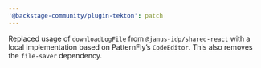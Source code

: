```yaml
---
'@backstage-community/plugin-tekton': patch
---
```


Replaced usage of `downloadLogFile` from `@janus-idp/shared-react` with a local implementation based on PatternFly’s `CodeEditor`. This also removes the `file-saver` dependency.
